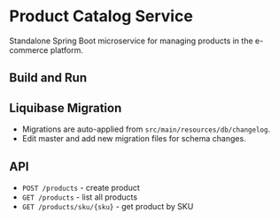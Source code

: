 # Product Catalog Service

Standalone Spring Boot microservice for managing products in the e-commerce platform.

## Build and Run

## Liquibase Migration

- Migrations are auto-applied from `src/main/resources/db/changelog`.
- Edit master and add new migration files for schema changes.

## API

- `POST /products` - create product
- `GET /products` - list all products
- `GET /products/sku/{sku}` - get product by SKU
